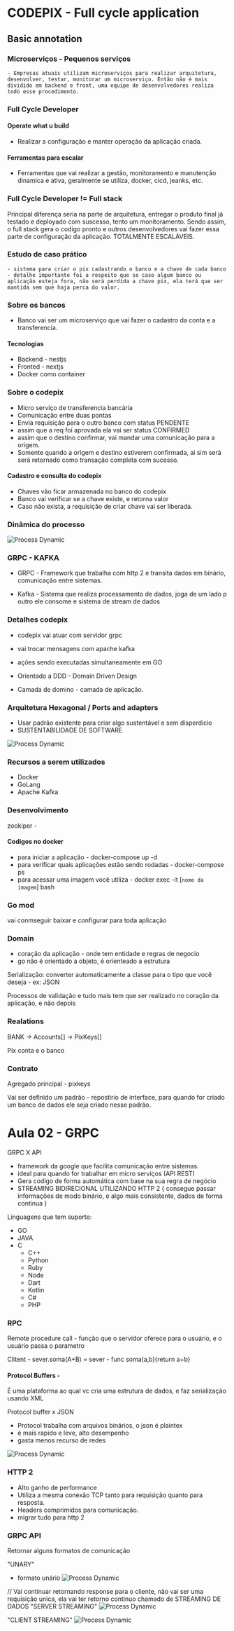 # CODEPIX - Full cycle application

## Basic annotation

  ### Microserviços - Pequenos serviços 
    - Empresas atuais utilizam microserviços para realizar arquitetura, desenvolver, testar, monitorar um microserviço. Então não é mais dividido em backend e front, uma equipe de desenvolvedores realiza todo esse procedimento.
    
  ### Full Cycle Developer

  #### Operate what u build 
  - Realizar a configuração e manter operação da aplicação criada.

  #### Ferramentas para escalar
  - Ferramentas que vai realizar a gestão, monitoramento e manutenção dinamica e ativa, geralmente se utiliza, docker, cicd, jeanks, etc.

  ### Full Cycle Developer != Full stack
  Principal diferença seria na parte de arquitetura, entregar o produto final já testado e deployado com suscesso, tento um monitoramento. Sendo assim, o full stack gera o codigo pronto e outros desenvolvedores vai fazer essa parte de configuração da aplicação. TOTALMENTE ESCALÁVEIS.

  <!-- PROJECT  -->

  ### Estudo de caso prático
    - sistema para criar o pix cadastrando o banco e a chave de cada banco 
    - detalhe importante foi a respeito que se caso algum banco ou aplicação esteja fora, não será perdida a chave pix, ela terá que ser mantida sem que haja perca do valor.

  ### Sobre os bancos
  - Banco vai ser um microserviço que vai fazer o cadastro da conta e a transferencia. 
  
  #### Tecnologias
  - Backend - nestjs
  - Fronted - nextjs
  - Docker como container

  ### Sobre o codepix
  - Micro serviço de transferencia bancária
  - Comunicação entre duas pontas
  - Envia requisição para o outro banco com status PENDENTE
  - assim que a req foi aprovada ela vai ser status CONFIRMED
  - assim que o destino confirmar, vai mandar uma comunicação para a origem. 
  - Somente quando a origem e destino estiverem confirmada, ai sim será será retornado como transação completa com sucesso. 

  #### Cadastro e consulta do codepix
  - Chaves vão ficar armazenada no banco do codepix
  - Banco vai verificar se a chave existe, e retorna valor
  - Caso não exista, a requisição de criar chave vai ser liberada. 

  ### Dinâmica do processo
  ![Process Dynamic](https://media.discordapp.net/attachments/901313407083495446/1164034634376544326/image.png?ex=6541bebb&is=652f49bb&hm=4bcbffd67db44b35cc5f5b4342778c6393cfc562ffcc622ccb280989e86800ec&=&width=1439&height=613)


  ### GRPC - KAFKA

  - GRPC - Framework que trabalha com http 2 e transita dados em binário, comunicação entre sistemas.

  - Kafka - Sistema que realiza processamento de dados, joga de um lado p outro ele consome e sistema de stream de dados

  ### Detalhes codepix

  - codepix vai atuar com servidor grpc 
  - vai trocar mensagens com apache kafka
  - ações sendo executadas simultaneamente em GO
  - Orientado a DDD - Domain Driven Design 

  - Camada de domino - camada de aplicação.


  ### Arquitetura Hexagonal / Ports and adapters 

  - Usar padrão existente para criar algo sustentável e sem disperdicio 
  - SUSTENTABILIDADE DE SOFTWARE

  ![Process Dynamic](https://media.discordapp.net/attachments/901313407083495446/1166125423105687614/image.png?ex=654959ee&is=6536e4ee&hm=a1e772d8bf3b67bda36d1cfed0abd6ece5f5cd266e4696b218fbbc91c2abcd77&=)

  ### Recursos a serem utilizados 

  - Docker 
  - GoLang 
  - Apache Kafka


  ### Desenvolvimento 

  zookiper - 

  #### Codigos no docker 

  - para iniciar a aplicação - docker-compose up -d
  - para verificar quais aplicações estão sendo rodadas - docker-compose ps
  - para acessar uma imagem você utiliza - docker exec -it [`nome da imagem`] bash


### Go mod

vai conmseguir baixar e configurar para toda aplicação

### Domain

- coração da aplicação - onde tem entidade e regras de negocio 
- go não é orientado a objeto, é orienteado a estrutura 

Serialização: converter automaticamente a classe para o tipo que você deseja - ex: JSON

Processos de validação e tudo mais tem que ser realizado no coração da aplicação, e não depois

### Realations 

BANK -> Accounts[] -> PixKeys[]

Pix conta e o banco 

### Contrato

Agregado principal - pixkeys

Vai ser definido um padrão - repostirio de interface, para quando for criado um banco de dados ele seja criado nesse padrão.



# Aula 02 - GRPC

GRPC X API

- framework da google que facilita comunicação entre sistemas. 
- ideal para quando for trabalhar em micro serviços (API REST)
- Gera codigo de forma automática com base na sua regra de negócio
- STREAMING BIDIRECIONAL UTILIZANDO HTTP 2 {
  consegue passar informações de modo binário, e algo mais consistente, dados de forma continua
}

Linguagens que tem suporte: 
  - GO
  - JAVA
  - C
    - C++
    - Python 
    - Ruby
    - Node
    - Dart
    - Kotlin
    - C#
    - PHP


### RPC 

Remote  procedure call - função que o servidor oferece para o usuário, e o usuário passa o parametro 

Clitent - sever.soma(A+B) = sever - func soma(a,b){return a+b}

#### Protocol Buffers - 

 É uma plataforma ao qual vc cria uma estrutura de dados, e faz serialização usando XML

 Protocol buffer x JSON
  - Protocol trabalha com arquivos binários, o json é plaintex 
  - é mais rapido e leve, alto desempenho
  - gasta menos recurso de redes

  ![Process Dynamic](https://cdn.discordapp.com/attachments/901313407083495446/1169430023858569237/image.png?ex=65555f94&is=6542ea94&hm=79a6df939d18b09490327d081c07b3a81789cff8caff1ed4ed95179cc84ad17c&)


 ### HTTP 2

- Alto ganho de performance 
- Utiliza a mesma conexão TCP tanto para requisição quanto para resposta. 
- Headers comprimidos para comunicação. 
- migrar tudo para http 2


### GRPC API

Retornar alguns formatos de comunicação 

"UNARY"
- formato unário 
![Process Dynamic](https://media.discordapp.net/attachments/901313407083495446/1169433739173048340/image.png?ex=6555630a&is=6542ee0a&hm=502ddbaf1db78d7064e1d4383c2a09528f7f3fd8c55552c486130cd68ae297d0&=)

// Vai continuar retornando response para o cliente, não vai ser uma requisição unica, ela vai ter retorno continuo chamado de STREAMING DE DADOS
"SERVER STREAMING"
![Process Dynamic](https://cdn.discordapp.com/attachments/901313407083495446/1169434115204984952/image.png?ex=65556364&is=6542ee64&hm=7e68f1912eb36ff6541fce371df0033e83955d83a157941dae14ac0c41f58d7e&)

"CLIENT STREAMING"
![Process Dynamic](https://media.discordapp.net/attachments/901313407083495446/1169434512720134154/image.png?ex=655563c2&is=6542eec2&hm=962973d4d35133cb261b8823110396fbb2e4f1ccdf1128391909fed1741351b1&=)

